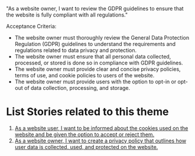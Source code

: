 "As a website owner, I want to review the GDPR guidelines to ensure that the website is fully compliant with all regulations."

Acceptance Criteria:

* The website owner must thoroughly review the General Data Protection Regulation (GDPR) guidelines to understand the requirements and regulations related to data privacy and protection.
* The website owner must ensure that all personal data collected, processed, or stored is done so in compliance with GDPR guidelines.
* The website owner must provide clear and concise privacy policies, terms of use, and cookie policies to users of the website.
* The website owner must provide users with the option to opt-in or opt-out of data collection, processing, and storage.


# List Stories related to this theme
1. [As a website user, I want to be informed about the cookies used on the website and be given the option to accept or reject them.](https://github.com/amm33/mywebclass-agile-docs/blob/b72c3c32f6f370d89589ded031ed7cfe658e6379/documentation/templates/theme/initiatives/epics/stories/story11.md)
2. [As a website owner, I want to create a privacy policy that outlines how user data is collected, used, and protected on the website.](https://github.com/amm33/mywebclass-agile-docs/blob/8fb3bae3c23cb439da1deab58587aff43a7325cf/documentation/templates/theme/initiatives/epics/stories/story12.md)
